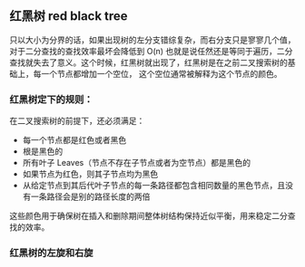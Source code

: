 ## 红黑树 red black tree
只以大小为分界的话，如果出现树的左分支错综复杂，而右分支只是寥寥几个值，对于二分查找的查找效率最坏会降低到 O(n)
也就是说任然还是等同于遍历，二分查找就失去了意义。这个时候，红黑树就出现了，红黑树是在之前二叉搜索树的基础上，每一个节点都增加一个空位，
这个空位通常被解释为这个节点的颜色。

### 红黑树定下的规则：
在二叉搜索树的前提下，还必须满足：
- 每一个节点都是红色或者黑色
- 根是黑色的
- 所有叶子 Leaves（节点不存在子节点或者为空节点）都是黑色的
- 如果节点为红色，则其子节点均为黑色
- 从给定节点到其后代叶子节点的每一条路径都包含相同数量的黑色节点，且没有一条路径会是别的路径长度的两倍  
  
这些颜色用于确保树在插入和删除期间整体树结构保持近似平衡，用来稳定二分查找的效率。

### 红黑树的左旋和右旋

